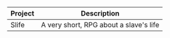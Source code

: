 | Project | Description                          |
| ------- | ------------------------------------ |
| Slife    | A very short, RPG about a slave's life |
